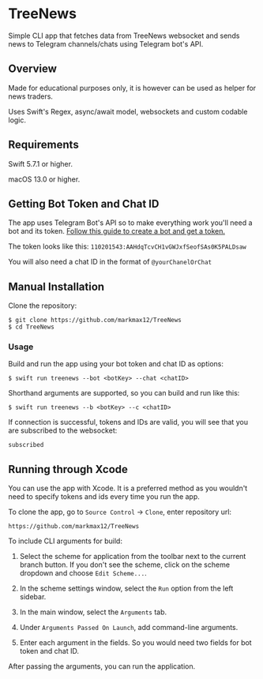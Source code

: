 # TreeNews

Simple CLI app that fetches data from TreeNews websocket and sends news to Telegram channels/chats using Telegram bot's API.

## Overview

Made for educational purposes only, it is however can be used as helper for news traders.

Uses Swift's Regex, async/await model, websockets and custom codable logic.

## Requirements

Swift 5.7.1 or higher.

macOS 13.0 or higher.

## Getting Bot Token and Chat ID

The app uses Telegram Bot's API so to make everything work you'll need a bot and its token. [Follow this guide to create a bot and get a token.](https://core.telegram.org/bots/features#botfather)

The token looks like this: `110201543:AAHdqTcvCH1vGWJxfSeofSAs0K5PALDsaw`

You will also need a chat ID in the format of `@yourChanelOrChat`

## Manual Installation

Clone the repository:

```
$ git clone https://github.com/markmax12/TreeNews
$ cd TreeNews
```

### Usage

Build and run the app using your bot token and chat ID as options:

```
$ swift run treenews --bot <botKey> --chat <chatID>
```

Shorthand arguments are supported, so you can build and run like this:

```
$ swift run treenews --b <botKey> --c <chatID>
```

If connection is successful, tokens and IDs are valid, you will see that you are subscribed to the websocket:
```
subscribed
```

## Running through Xcode

You can use the app with Xcode. It is a preferred method as you wouldn't need to specify tokens and ids every time you run the app.

To clone the app, go to `Source Control` -> `Clone`, enter repository url: 
```
https://github.com/markmax12/TreeNews
```

To include CLI arguments for build:

1. Select the scheme for application from the toolbar next to the current branch button. If you don't see the scheme, click on the scheme dropdown and choose `Edit Scheme...`.

2. In the scheme settings window, select the `Run` option from the left sidebar.

3. In the main window, select the `Arguments` tab.

4. Under `Arguments Passed On Launch`, add command-line arguments.

5. Enter each argument in the fields. So you would need two fields for bot token and chat ID.

After passing the arguments, you can run the application.
